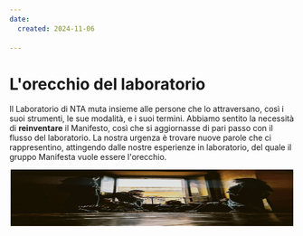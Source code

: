 ```yaml
---
date:
  created: 2024-11-06

---
```


# L'orecchio del laboratorio
Il Laboratorio di NTA muta insieme alle persone che lo attraversano,
così i suoi strumenti, le sue modalità, e i suoi termini. Abbiamo sentito la necessità 
di **reinventare** il Manifesto, così che si aggiornasse di pari passo con il flusso del
laboratorio. La nostra urgenza è trovare nuove parole che ci rappresentino, attingendo 
dalle nostre esperienze in laboratorio, del quale il gruppo Manifesta vuole essere l'orecchio. 
<div align="center">
<img src="manifesta_nel_diffuso.jpg" width="500" height="100">
